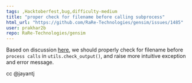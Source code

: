 ```yaml
---
tags: ,Hacktoberfest,bug,difficulty-medium
title: "proper check for filename before calling subprocess"
html_url: "https://github.com/RaRe-Technologies/gensim/issues/1485"
user: prakhar2b
repo: RaRe-Technologies/gensim
---
```


Based on discussion [here](https://groups.google.com/forum/#!topic/gensim/nKVWoftW71Q), we should properly check for filename before `process calls` in `utils.check_output()`, and raise more intuitive exception and error message.

cc @jayantj 